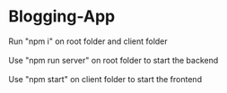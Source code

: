 # Blogging-App

Run "npm i" on root folder and client folder <br><Br>
Use "npm run server" on root folder to start the backend<br><Br>
Use "npm start" on client folder to start the frontend
